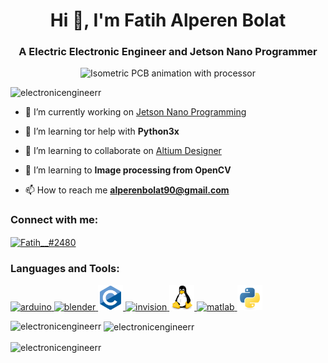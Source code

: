 <h1 align="center">Hi 👋, I'm Fatih Alperen Bolat</h1>
<h3 align="center">A Electric Electronic Engineer and Jetson Nano Programmer</h3>

<p align="center">
  <img src="https://user-images.githubusercontent.com/125909061/230800686-f6e17c92-5ca7-42c6-a3b1-de9a39bffbb9.gif" alt="Isometric PCB animation with processor" width="620" height="430">
</p>


<p align="left"> <img src="https://komarev.com/ghpvc/?username=electronicengineerr&label=Profile%20views&color=0e75b6&style=flat" alt="electronicengineerr" /> </p>

- 🔭 I’m currently working on [Jetson Nano Programming](https://github.com/ElectronicEngineerr/DC-Motor-Driving-with-Jetson-Nano-)

- 🌱 I’m learning tor help with **Python3x**

- 👯 I’m learning to collaborate on [Altium Designer](file:///C:/Users/90534/Desktop/JETSON%20NANO/INSANSIZ%20KARA%20ARACI%20PROJE/Tika_Proje/Tika_Proje.pdf)

- 🤝 I’m learning to **Image processing from OpenCV**

- 📫 How to reach me **alperenbolat90@gmail.com**

<h3 align="left">Connect with me:</h3>
<p align="left">
<a href="https://discord.gg/Fatih__#2480" target="blank"><img align="center" src="https://raw.githubusercontent.com/rahuldkjain/github-profile-readme-generator/master/src/images/icons/Social/discord.svg" alt="Fatih__#2480" height="30" width="40" /></a>
</p>

<h3 align="left">Languages and Tools:</h3>
<p align="left"> <a href="https://www.arduino.cc/" target="_blank" rel="noreferrer"> <img src="https://cdn.worldvectorlogo.com/logos/arduino-1.svg" alt="arduino" width="40" height="40"/> </a> <a href="https://www.blender.org/" target="_blank" rel="noreferrer"> <img src="https://download.blender.org/branding/community/blender_community_badge_white.svg" alt="blender" width="40" height="40"/> </a> <a href="https://www.cprogramming.com/" target="_blank" rel="noreferrer"> <img src="https://raw.githubusercontent.com/devicons/devicon/master/icons/c/c-original.svg" alt="c" width="40" height="40"/> </a> <a href="https://www.invisionapp.com/" target="_blank" rel="noreferrer"> <img src="https://www.vectorlogo.zone/logos/invisionapp/invisionapp-icon.svg" alt="invision" width="40" height="40"/> </a> <a href="https://www.linux.org/" target="_blank" rel="noreferrer"> <img src="https://raw.githubusercontent.com/devicons/devicon/master/icons/linux/linux-original.svg" alt="linux" width="40" height="40"/> </a> <a href="https://www.mathworks.com/" target="_blank" rel="noreferrer"> <img src="https://upload.wikimedia.org/wikipedia/commons/2/21/Matlab_Logo.png" alt="matlab" width="40" height="40"/> </a> <a href="https://www.python.org" target="_blank" rel="noreferrer"> <img src="https://raw.githubusercontent.com/devicons/devicon/master/icons/python/python-original.svg" alt="python" width="40" height="40"/> </a> </p>

<p><img align="left" src="https://github-readme-stats.vercel.app/api/top-langs?username=electronicengineerr&show_icons=true&locale=en&layout=compact" alt="electronicengineerr" /></p>

<p>&nbsp;<img align="center" src="https://github-readme-stats.vercel.app/api?username=electronicengineerr&show_icons=true&locale=en" alt="electronicengineerr" /></p>

<p><img align="center" src="https://github-readme-streak-stats.herokuapp.com/?user=electronicengineerr&" alt="electronicengineerr" /></p>
